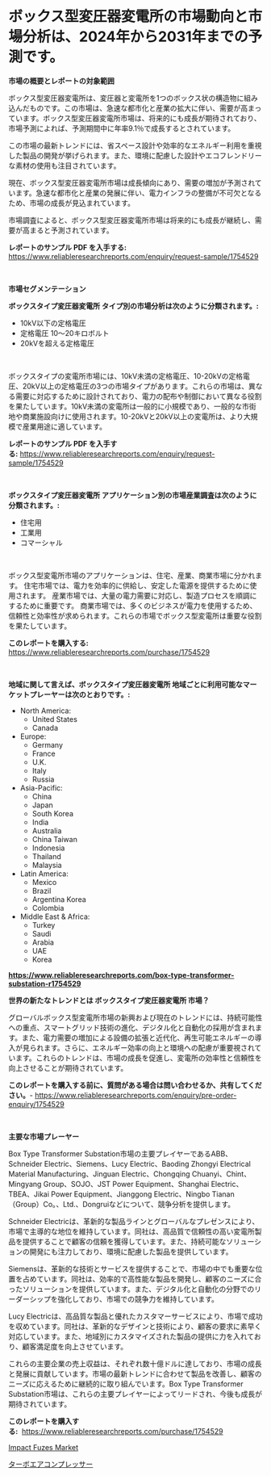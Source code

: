 <p><h1>ボックス型変圧器変電所の市場動向と市場分析は、2024年から2031年までの予測です。</h1></p><p><strong>市場の概要とレポートの対象範囲</strong></p>
<p><p>ボックス型変圧器変電所は、変圧器と変電所を1つのボックス状の構造物に組み込んだものです。この市場は、急速な都市化と産業の拡大に伴い、需要が高まっています。ボックス型変圧器変電所市場は、将来的にも成長が期待されており、市場予測によれば、予測期間中に年率9.1％で成長するとされています。</p><p>この市場の最新トレンドには、省スペース設計や効率的なエネルギー利用を重視した製品の開発が挙げられます。また、環境に配慮した設計やエコフレンドリーな素材の使用も注目されています。</p><p>現在、ボックス型変圧器変電所市場は成長傾向にあり、需要の増加が予測されています。急速な都市化と産業の発展に伴い、電力インフラの整備が不可欠となるため、市場の成長が見込まれています。</p><p>市場調査によると、ボックス型変圧器変電所市場は将来的にも成長が継続し、需要が高まると予測されています。</p></p>
<p><strong>レポートのサンプル PDF を入手する:</strong> <a href="https://www.reliableresearchreports.com/enquiry/request-sample/1754529">https://www.reliableresearchreports.com/enquiry/request-sample/1754529</a></p>
<p>&nbsp;</p>
<p><strong>市場セグメンテーション</strong></p>
<p><strong>ボックスタイプ変圧器変電所 タイプ別の市場分析は次のように分類されます。:</strong></p>
<p><ul><li>10kV以下の定格電圧</li><li>定格電圧 10〜20キロボルト</li><li>20kVを超える定格電圧</li></ul></p>
<p>&nbsp;</p>
<p><p>ボックスタイプの変電所市場には、10kV未満の定格電圧、10-20kVの定格電圧、20kV以上の定格電圧の3つの市場タイプがあります。これらの市場は、異なる需要に対応するために設計されており、電力の配布や制御において異なる役割を果たしています。10kV未満の変電所は一般的に小規模であり、一般的な市街地や商業施設向けに使用されます。10-20kVと20kV以上の変電所は、より大規模で産業用途に適しています。</p></p>
<p><strong>レポートのサンプル PDF を入手する:</strong>&nbsp;<a href="https://www.reliableresearchreports.com/enquiry/request-sample/1754529">https://www.reliableresearchreports.com/enquiry/request-sample/1754529</a></p>
<p>&nbsp;</p>
<p><strong> ボックスタイプ変圧器変電所 アプリケーション別の市場産業調査は次のように分類されます。:</strong></p>
<p><ul><li>住宅用</li><li>工業用</li><li>コマーシャル</li></ul></p>
<p>&nbsp;</p>
<p><p>ボックス型変電所市場のアプリケーションは、住宅、産業、商業市場に分かれます。 住宅市場では、電力を効率的に供給し、安定した電源を提供するために使用されます。 産業市場では、大量の電力需要に対応し、製造プロセスを順調にするために重要です。 商業市場では、多くのビジネスが電力を使用するため、信頼性と効率性が求められます。これらの市場でボックス型変電所は重要な役割を果たしています。</p></p>
<p><strong>このレポートを購入する:</strong>&nbsp; <a href="https://www.reliableresearchreports.com/purchase/1754529">https://www.reliableresearchreports.com/purchase/1754529</a></p>
<p>&nbsp;</p>
<p><strong>地域に関して言えば、ボックスタイプ変圧器変電所 地域ごとに利用可能なマーケットプレーヤーは次のとおりです。:</strong></p>
<p><ul>
    <li>
        North America:
        <ul>
            <li>United States</li>
            <li>Canada</li>
        </ul>
    </li>
    <li>
        Europe:
        <ul>
            <li>Germany</li>
            <li>France</li>
            <li>U.K.</li>
            <li>Italy</li>
            <li>Russia</li>
        </ul>
    </li>
    <li>
        Asia-Pacific:
        <ul>
            <li>China</li>
            <li>Japan</li>
            <li>South Korea</li>
            <li>India</li>
            <li>Australia</li>
            <li>China Taiwan</li>
            <li>Indonesia</li>
            <li>Thailand</li>
            <li>Malaysia</li>
        </ul>
    </li>
    <li>
        Latin America:
        <ul>
            <li>Mexico</li>
            <li>Brazil</li>
            <li>Argentina Korea</li>
            <li>Colombia</li>
        </ul>
    </li>
    <li>
        Middle East & Africa:
        <ul>
            <li>Turkey</li>
            <li>Saudi</li>
            <li>Arabia</li>
            <li>UAE</li>
            <li>Korea</li>
        </ul>
    </li>
    </ul></p>
<p><strong><a href="https://www.reliableresearchreports.com/box-type-transformer-substation-r1754529">https://www.reliableresearchreports.com/box-type-transformer-substation-r1754529</a></strong>&nbsp;</p>
<p><strong>世界の新たなトレンドとは ボックスタイプ変圧器変電所 市場？</strong></p>
<p><p>グローバルボックス型変電所市場の新興および現在のトレンドには、持続可能性への重点、スマートグリッド技術の進化、デジタル化と自動化の採用が含まれます。また、電力需要の増加による設備の拡張と近代化、再生可能エネルギーの導入が見られます。さらに、エネルギー効率の向上と環境への配慮が重要視されています。これらのトレンドは、市場の成長を促進し、変電所の効率性と信頼性を向上させることが期待されています。</p></p>
<p><strong>このレポートを購入する前に、質問がある場合は問い合わせるか、共有してください。</strong>- <a href="https://www.reliableresearchreports.com/enquiry/pre-order-enquiry/1754529">https://www.reliableresearchreports.com/enquiry/pre-order-enquiry/1754529</a></p>
<p>&nbsp;</p>
<p><strong>主要な市場プレーヤー</strong></p>
<p><p>Box Type Transformer Substation市場の主要プレイヤーであるABB、Schneider Electric、Siemens、Lucy Electric、Baoding Zhongyi Electrical Material Manufacturing、Jinguan Electric、Chongqing Chuanyi、Chint、Mingyang Group、SOJO、JST Power Equipment、Shanghai Electric、TBEA、Jikai Power Equipment、Jianggong Electric、Ningbo Tianan（Group）Co。、Ltd.、Dongruiなどについて、競争分析を提供します。</p><p>Schneider Electricは、革新的な製品ラインとグローバルなプレゼンスにより、市場で主導的な地位を維持しています。同社は、高品質で信頼性の高い変電所製品を提供することで顧客の信頼を獲得しています。また、持続可能なソリューションの開発にも注力しており、環境に配慮した製品を提供しています。</p><p>Siemensは、革新的な技術とサービスを提供することで、市場の中でも重要な位置を占めています。同社は、効率的で高性能な製品を開発し、顧客のニーズに合ったソリューションを提供しています。また、デジタル化と自動化の分野でのリーダーシップを強化しており、市場での競争力を維持しています。</p><p>Lucy Electricは、高品質な製品と優れたカスタマーサービスにより、市場で成功を収めています。同社は、革新的なデザインと技術により、顧客の要求に素早く対応しています。また、地域別にカスタマイズされた製品の提供に力を入れており、顧客満足度を向上させています。</p><p>これらの主要企業の売上収益は、それぞれ数十億ドルに達しており、市場の成長と発展に貢献しています。市場の最新トレンドに合わせて製品を改善し、顧客のニーズに応えるために継続的に取り組んでいます。Box Type Transformer Substation市場は、これらの主要プレイヤーによってリードされ、今後も成長が期待されています。</p></p>
<p><strong>このレポートを購入する:</strong>&nbsp;&nbsp;<a href="https://www.reliableresearchreports.com/purchase/1754529">https://www.reliableresearchreports.com/purchase/1754529</a></p>
<p><p><a href="https://pretty-mail-caf.notion.site/Impact-Fuzes-Market-Size-Reveals-the-Best-Marketing-Channels-In-Global-Industry-cbf5c7138da24ff4a48b25c6539c3151">Impact Fuzes Market</a></p><p><a href="https://github.com/SarahFahey88/Market-Research-Report-List-1/blob/main/922007225416.md">ターボエアコンプレッサー</a></p></p>
